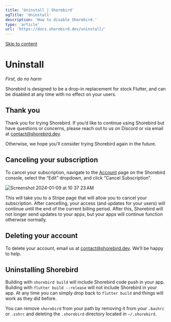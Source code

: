 ```yaml
---
title: 'Uninstall | Shorebird'
ogTitle: 'Uninstall'
description: 'How to disable Shorebird.'
type: 'article'
url: 'https://docs.shorebird.dev/uninstall/'
---
```


[Skip to content](https://docs.shorebird.dev/uninstall/#_top)

# Uninstall

_First, do no harm_

Shorebird is designed to be a drop-in replacement for stock Flutter,
and can be disabled at any time with no effect on your users.

## Thank you

Thank you for trying Shorebird. If you’d like to continue using Shorebird
but have questions or concerns, please reach out to us on Discord or
via email at [contact@shorebird.dev](mailto:contact@shorebird.dev).

Otherwise, we hope you’ll consider trying Shorebird again in the future.

## Canceling your subscription

To cancel your subscription, navigate to the [Account](https://console.shorebird.dev/account)
page on the Shorebird console, select the “Edit” dropdown, and click “Cancel Subscription”.

![Screenshot 2024-01-09 at 10 37 23 AM](https://github.com/shorebirdtech/docs/assets/581764/f7abc03d-7dd7-465f-b1f6-7d963bd5aaab)

This will take you to a Stripe page that will allow you to cancel your subscription.
After cancelling, your access (and updates for your users) will continue until the
end of the current billing period. After this, Shorebird will not longer send updates
to your apps, but your apps will continue function otherwise normally.

## Deleting your account

To delete your account, email us at [contact@shorebird.dev](mailto:contact@shorebird.dev). We’ll be happy to help.

## Uninstalling Shorebird

Building with `shorebird build` will include Shorebird code push in your app.
Building with `flutter build --release` will not include Shorebird in your app.
At any time you can simply drop back to `flutter build` and things will work
as they did before.

You can remove `shorebird` from your path by removing it from your `.bashrc` or
`.zshrc` and deleting the `.shorebird` directory located in `~/.shorebird`.
